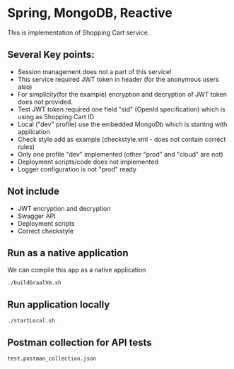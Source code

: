 # Spring, MongoDB, Reactive

This is implementation of Shopping Cart service.

## Several Key points:
- Session management does not a part of this service!  
- This service required JWT token in header (for the anonymous users also)
- For simplicity(for the example) encryption and decryption of JWT token does not provided.
- Test JWT token required one field "sid" (OpenId specification) which is using as Shopping Cart ID
- Local ("dev" profile) use the embedded MongoDb which is starting with application
- Check style add as example (checkstyle.xml - does not contain correct rules)
- Only one profile "dev" implemented (other "prod" and "cloud" are not) 
- Deployment scripts/code does not implemented 
- Logger configuration is not "prod" ready 

## Not include
- JWT encryption and decryption
- Swagger API
- Deployment scripts
- Correct checkstyle 

## Run as a native application
We can compile this app as a native application
```
./buildGraalVm.sh
```

## Run application locally
```
./startLocal.sh
```

## Postman collection for API tests
```
test.postman_collection.json
```